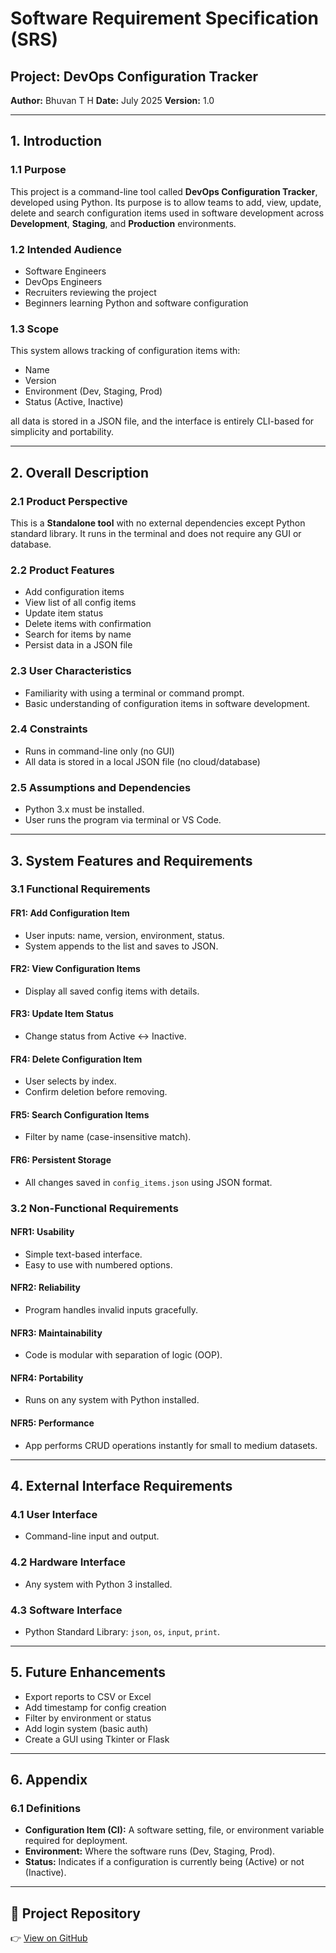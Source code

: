 # Software Requirement Specification (SRS)
## Project: DevOps Configuration Tracker
**Author:** Bhuvan T H
**Date:** July 2025 
**Version:** 1.0

---

## 1. Introduction

### 1.1 Purpose
This project is a command-line tool called **DevOps Configuration Tracker**, developed using Python. Its purpose is to allow teams to add, view, update, delete and search configuration items used in software development across **Development**, **Staging**, and **Production** environments.

### 1.2 Intended Audience
- Software Engineers
- DevOps Engineers
- Recruiters reviewing the project
- Beginners learning Python and software configuration

### 1.3 Scope
This system allows tracking of configuration items with:
- Name
- Version
- Environment (Dev, Staging, Prod)
- Status (Active, Inactive)

all data is stored in a JSON file, and the interface is entirely CLI-based for simplicity and portability.

---

## 2. Overall Description

### 2.1 Product Perspective
This is a **Standalone tool** with no external dependencies except Python standard library. It runs in the terminal and does not require any GUI or database.

### 2.2 Product Features
- Add configuration items
- View list of all config items
- Update item status
- Delete items with confirmation
- Search for items by name
- Persist data in a JSON file

### 2.3 User Characteristics
- Familiarity with using a terminal or command prompt.
- Basic understanding of configuration items in software development.

### 2.4 Constraints
- Runs in command-line only (no GUI)
- All data is stored in a local JSON file (no cloud/database)

### 2.5 Assumptions and Dependencies
- Python 3.x must be installed.
- User runs the program via terminal or VS Code.

---

## 3. System Features and Requirements

### 3.1 Functional Requirements

#### FR1: Add Configuration Item
- User inputs: name, version, environment, status.
- System appends to the list and saves to JSON.

#### FR2: View Configuration Items
- Display all saved config items with details.

#### FR3: Update Item Status
- Change status from Active ↔ Inactive.

#### FR4: Delete Configuration Item
- User selects by index.
- Confirm deletion before removing.

#### FR5: Search Configuration Items
- Filter by name (case-insensitive match).

#### FR6: Persistent Storage
- All changes saved in `config_items.json` using JSON format.

### 3.2 Non-Functional Requirements

#### NFR1: Usability
- Simple text-based interface.
- Easy to use with numbered options.

#### NFR2: Reliability
- Program handles invalid inputs gracefully.

#### NFR3: Maintainability
- Code is modular with separation of logic (OOP).

#### NFR4: Portability
- Runs on any system with Python installed.

#### NFR5: Performance
- App performs CRUD operations instantly for small to medium datasets.

---

## 4. External Interface Requirements

### 4.1 User Interface
- Command-line input and output.

### 4.2 Hardware Interface
- Any system with Python 3 installed.

### 4.3 Software Interface
- Python Standard Library: `json`, `os`, `input`, `print`.

---

## 5. Future Enhancements

- Export reports to CSV or Excel
- Add timestamp for config creation
- Filter by environment or status
- Add login system (basic auth)
- Create a GUI using Tkinter or Flask

---

## 6. Appendix

### 6.1 Definitions
- **Configuration Item (CI):** A software setting, file, or environment variable required for deployment.
- **Environment:** Where the software runs (Dev, Staging, Prod).
- **Status:** Indicates if a configuration is currently being (Active) or not (Inactive).

---
## 🔗 Project Repository

👉 [View on GitHub](https://github.com/iam-bth/DevOps-Configuration-Tracker)

